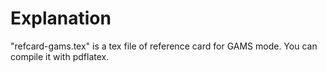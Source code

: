 <!--
Author: Shiro Takeda
Maintainer: Shiro Takeda
-->

# Explanation

"refcard-gams.tex" is a tex file of reference card for GAMS mode. You can
compile it with pdflatex.


<!--
--------------------
Local Variables:
fill-column: 74
mode: markdown
End:

-->
